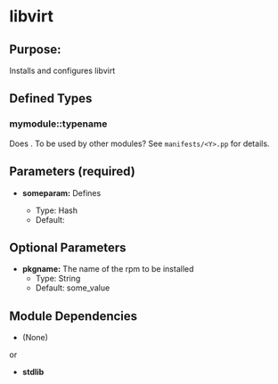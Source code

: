 # libvirt

## Purpose:
Installs and configures libvirt

## Defined Types

### mymodule::typename
Does <Y>. To be used by other modules? See `manifests/<Y>.pp` for details.

## Parameters (required)
* **someparam:** Defines <something>
    * Type: Hash
    * Default: <empty>

## Optional Parameters
* **pkgname:** The name of the rpm to be installed
    * Type: String
    * Default: some\_value

## Module Dependencies
* (None)

or

* **stdlib**

[comment]: <> ( vim: set tw=80 ts=4 sw=4 sts=4 et: )
